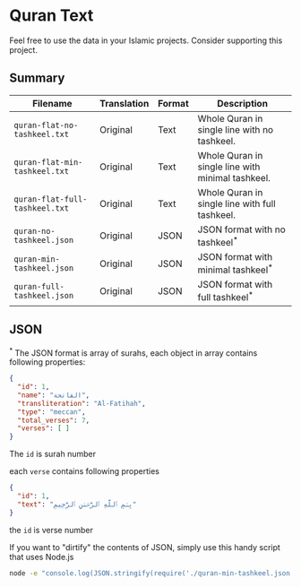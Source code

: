 # Quran Text

Feel free to use the data in your Islamic projects. Consider supporting this project.

## Summary

| Filename | Translation | Format | Description |
|----------|--------|--------|-------------|
| `quran-flat-no-tashkeel.txt` | Original | Text | Whole Quran in single line with no tashkeel. |
| `quran-flat-min-tashkeel.txt` | Original |Text | Whole Quran in single line with minimal tashkeel. |
| `quran-flat-full-tashkeel.txt` | Original |Text | Whole Quran in single line with full tashkeel. |
| `quran-no-tashkeel.json` | Original | JSON | JSON format with no tashkeel<sup>*</sup> |
| `quran-min-tashkeel.json` | Original | JSON | JSON format with minimal tashkeel<sup>*</sup> |
| `quran-full-tashkeel.json` | Original | JSON | JSON format with full tashkeel<sup>*</sup> |

## JSON
<sup>*</sup> The JSON format is array of surahs, each object in array contains following properties:

```json
{
  "id": 1,
  "name": "الفاتحة",
  "transliteration": "Al-Fatihah",
  "type": "meccan",
  "total_verses": 7,
  "verses": [ ]
}
```

The `id` is surah number

each `verse` contains following properties

```json
{
  "id": 1,
  "text": "بِسۡمِ ٱللَّهِ ٱلرَّحۡمَٰنِ ٱلرَّحِيمِ"
}
```

the `id` is verse number

If you want to "dirtify" the contents of JSON, simply use this handy script that uses Node.js

```bash
node -e "console.log(JSON.stringify(require('./quran-min-tashkeel.json')))" > ./quran-min-tashkeel-dirty.json
```
